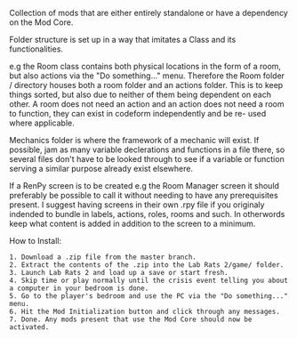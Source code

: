 Collection of mods that are either entirely standalone or have a dependency on the Mod Core.

Folder structure is set up in a way that imitates a Class and its functionalities.

e.g the Room class contains both physical locations in the form of a room, but also actions via the "Do something..." menu.
Therefore the Room folder / directory houses both a room folder and an actions folder. 
This is to keep things sorted, but also due to neither of them being dependent on each other.
A room does not need an action and an action does not need a room to function, they can exist in codeform independently and be re- used where applicable.

Mechanics folder is where the framework of a mechanic will exist.
If possible, jam as many variable declerations and functions in a file there, so several files don't have to be looked through to see if a variable or function
serving a similar purpose already exist elsewhere.

If a RenPy screen is to be created e.g the Room Manager screen it should preferably be possible to call it without needing to have any prerequisites present.
I suggest having screens in their own .rpy file if you originaly indended to bundle in labels, actions, roles, rooms and such. In otherwords keep what content is added in addition
to the screen to a minimum.

How to Install:

    1. Download a .zip file from the master branch.
    2. Extract the contents of the .zip into the Lab Rats 2/game/ folder.
    3. Launch Lab Rats 2 and load up a save or start fresh.
    4. Skip time or play normally until the crisis event telling you about a computer in your bedroom is done.
    5. Go to the player's bedroom and use the PC via the "Do something..." menu.
    6. Hit the Mod Initialization button and click through any messages.
    7. Done. Any mods present that use the Mod Core should now be activated.

